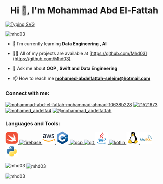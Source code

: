 <h1 align="center">Hi 👋, I'm Mohammad Abd El-Fattah</h1>
<a href="https://git.io/typing-svg"><img src="https://readme-typing-svg.demolab.com?font=Fira+Code&weight=900&size=30&pause=5000&color=00C823&multiline=true&width=438&height=55&lines=A+Bachelor's+Degree+Student+Of+Computer+Science+%7C+iOS+Developer+from+Egypt" alt="Typing SVG" /></a>

<p align="left"> <img src="https://komarev.com/ghpvc/?username=mhd03&label=Profile%20views&color=0e75b6&style=flat" alt="mhd03" /> </p>

- 🌱 I’m currently learning **Data Engineering , AI**

- 👨‍💻 All of my projects are available at [https://github.com/Mhd03](https://github.com/Mhd03)

- 💬 Ask me about **OOP , Swift and Data Engineering**

- 📫 How to reach me **mohamed-abdelfattah-seleim@hotmail.com**

<h3 align="left">Connect with me:</h3>
<p align="left">
<a href="https://linkedin.com/in/mohammad-abd-el-fattah-mohammad-ahmad-10638b228" target="blank"><img align="center" src="https://raw.githubusercontent.com/rahuldkjain/github-profile-readme-generator/master/src/images/icons/Social/linked-in-alt.svg" alt="mohammad-abd-el-fattah-mohammad-ahmad-10638b228" height="30" width="40" /></a>
<a href="https://stackoverflow.com/users/21521673" target="blank"><img align="center" src="https://raw.githubusercontent.com/rahuldkjain/github-profile-readme-generator/master/src/images/icons/Social/stack-overflow.svg" alt="21521673" height="30" width="40" /></a>
<a href="https://www.hackerrank.com/mohamed_abdelfa4" target="blank"><img align="center" src="https://raw.githubusercontent.com/rahuldkjain/github-profile-readme-generator/master/src/images/icons/Social/hackerrank.svg" alt="mohamed_abdelfa4" height="30" width="40" /></a>
<a href="https://www.hackerearth.com/@mohammad_abdelfattah" target="blank"><img align="center" src="https://raw.githubusercontent.com/rahuldkjain/github-profile-readme-generator/master/src/images/icons/Social/hackerearth.svg" alt="@mohammad_abdelfattah" height="30" width="40" /></a>
</p>

<h3 align="left">Languages and Tools:</h3>
<p align="left">
   <a href="https://developer.apple.com/swift/" target="_blank" rel="noreferrer"> <img src="https://raw.githubusercontent.com/devicons/devicon/master/icons/swift/swift-original.svg" alt="swift" width="40" height="40"/> </a>
  <a href="https://firebase.google.com/" target="_blank" rel="noreferrer"> <img src="https://www.vectorlogo.zone/logos/firebase/firebase-icon.svg" alt="firebase" width="40" height="40"/> </a>
  <a href="https://aws.amazon.com" target="_blank" rel="noreferrer"> 
    <img src="https://raw.githubusercontent.com/devicons/devicon/master/icons/amazonwebservices/amazonwebservices-original-wordmark.svg" alt="aws" width="40" height="40"/> 
  </a>  <a href="https://www.w3schools.com/cpp/" target="_blank" rel="noreferrer"> <img src="https://raw.githubusercontent.com/devicons/devicon/master/icons/cplusplus/cplusplus-original.svg" alt="cplusplus" width="40" height="40"/> </a>  <a href="https://cloud.google.com" target="_blank" rel="noreferrer"> <img src="https://www.vectorlogo.zone/logos/google_cloud/google_cloud-icon.svg" alt="gcp" width="40" height="40"/> </a> <a href="https://git-scm.com/" target="_blank" rel="noreferrer"> <img src="https://www.vectorlogo.zone/logos/git-scm/git-scm-icon.svg" alt="git" width="40" height="40"/> </a>  <a href="https://www.java.com" target="_blank" rel="noreferrer"> <img src="https://raw.githubusercontent.com/devicons/devicon/master/icons/java/java-original.svg" alt="java" width="40" height="40"/> </a> <a href="https://kotlinlang.org" target="_blank" rel="noreferrer"> <img src="https://www.vectorlogo.zone/logos/kotlinlang/kotlinlang-icon.svg" alt="kotlin" width="40" height="40"/> </a> <a href="https://www.linux.org/" target="_blank" rel="noreferrer"> <img src="https://raw.githubusercontent.com/devicons/devicon/master/icons/linux/linux-original.svg" alt="linux" width="40" height="40"/> </a> <a href="https://www.mysql.com/" target="_blank" rel="noreferrer"> <img src="https://raw.githubusercontent.com/devicons/devicon/master/icons/mysql/mysql-original-wordmark.svg" alt="mysql" width="40" height="40"/> </a> <a href="https://www.python.org" target="_blank" rel="noreferrer"> <img src="https://raw.githubusercontent.com/devicons/devicon/master/icons/python/python-original.svg" alt="python" width="40" height="40"/> </a>   
</p>

<p><img align="left" src="https://github-readme-stats.vercel.app/api/top-langs?username=mhd03&show_icons=true&locale=en&layout=compact" alt="mhd03" /></p>

<p>&nbsp;<img align="center" src="https://github-readme-stats.vercel.app/api?username=mhd03&show_icons=true&locale=en" alt="mhd03" /></p>

<p><img align="center" src="https://github-readme-streak-stats.herokuapp.com/?user=mhd03&" alt="mhd03" /></p>

